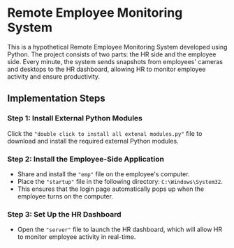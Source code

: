 # Remote Employee Monitoring System

This is a hypothetical Remote Employee Monitoring System developed using Python. The project consists of two parts: the HR side and the employee side. Every minute, the system sends snapshots from employees' cameras and desktops to the HR dashboard, allowing HR to monitor employee activity and ensure productivity.

## Implementation Steps

### Step 1: Install External Python Modules

Click the `"double click to install all extenal modules.py"` file to download and install the required external Python modules.

### Step 2: Install the Employee-Side Application

- Share and install the `"emp"` file on the employee's computer.
- Place the `"startup"` file in the following directory: `C:\Windows\System32`.
- This ensures that the login page automatically pops up when the employee turns on the computer.

### Step 3: Set Up the HR Dashboard

- Open the `"server"` file to launch the HR dashboard, which will allow HR to monitor employee activity in real-time.

